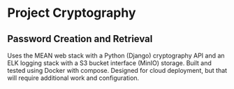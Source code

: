 # Project Cryptography

## Password Creation and Retrieval

Uses the MEAN web stack with a Python (Django) cryptography API and an ELK logging stack with a S3 bucket interface (MinIO) storage. Built and tested using Docker with compose. Designed for cloud deployment, but that will require additional work and configuration.
